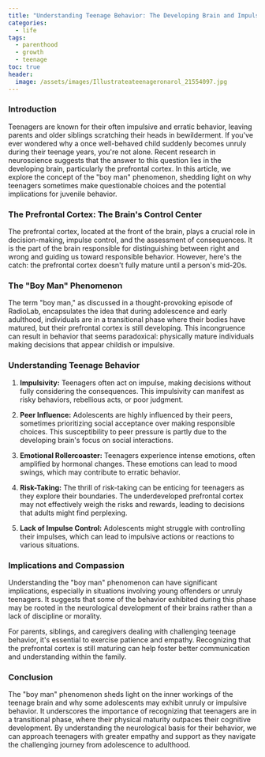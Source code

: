 ```yaml
---
title: "Understanding Teenage Behavior: The Developing Brain and Impulsivity"
categories:
  - life
tags:
  - parenthood
  - growth
  - teenage
toc: true
header:
  image: /assets/images/Illustrateateenageronarol_21554097.jpg
---
```


### Introduction

Teenagers are known for their often impulsive and erratic behavior, leaving parents and older siblings scratching their heads in bewilderment. If you've ever wondered why a once well-behaved child suddenly becomes unruly during their teenage years, you're not alone. Recent research in neuroscience suggests that the answer to this question lies in the developing brain, particularly the prefrontal cortex. In this article, we explore the concept of the "boy man" phenomenon, shedding light on why teenagers sometimes make questionable choices and the potential implications for juvenile behavior.

### The Prefrontal Cortex: The Brain's Control Center

The prefrontal cortex, located at the front of the brain, plays a crucial role in decision-making, impulse control, and the assessment of consequences. It is the part of the brain responsible for distinguishing between right and wrong and guiding us toward responsible behavior. However, here's the catch: the prefrontal cortex doesn't fully mature until a person's mid-20s.

### The "Boy Man" Phenomenon

The term "boy man," as discussed in a thought-provoking episode of RadioLab, encapsulates the idea that during adolescence and early adulthood, individuals are in a transitional phase where their bodies have matured, but their prefrontal cortex is still developing. This incongruence can result in behavior that seems paradoxical: physically mature individuals making decisions that appear childish or impulsive.

### Understanding Teenage Behavior

1. **Impulsivity:** Teenagers often act on impulse, making decisions without fully considering the consequences. This impulsivity can manifest as risky behaviors, rebellious acts, or poor judgment.

2. **Peer Influence:** Adolescents are highly influenced by their peers, sometimes prioritizing social acceptance over making responsible choices. This susceptibility to peer pressure is partly due to the developing brain's focus on social interactions.

3. **Emotional Rollercoaster:** Teenagers experience intense emotions, often amplified by hormonal changes. These emotions can lead to mood swings, which may contribute to erratic behavior.

4. **Risk-Taking:** The thrill of risk-taking can be enticing for teenagers as they explore their boundaries. The underdeveloped prefrontal cortex may not effectively weigh the risks and rewards, leading to decisions that adults might find perplexing.

5. **Lack of Impulse Control:** Adolescents might struggle with controlling their impulses, which can lead to impulsive actions or reactions to various situations.

### Implications and Compassion

Understanding the "boy man" phenomenon can have significant implications, especially in situations involving young offenders or unruly teenagers. It suggests that some of the behavior exhibited during this phase may be rooted in the neurological development of their brains rather than a lack of discipline or morality.

For parents, siblings, and caregivers dealing with challenging teenage behavior, it's essential to exercise patience and empathy. Recognizing that the prefrontal cortex is still maturing can help foster better communication and understanding within the family.

### Conclusion

The "boy man" phenomenon sheds light on the inner workings of the teenage brain and why some adolescents may exhibit unruly or impulsive behavior. It underscores the importance of recognizing that teenagers are in a transitional phase, where their physical maturity outpaces their cognitive development. By understanding the neurological basis for their behavior, we can approach teenagers with greater empathy and support as they navigate the challenging journey from adolescence to adulthood.